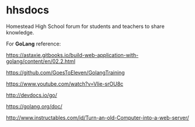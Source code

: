 # hhsdocs
Homestead High School forum for students and teachers to share knowledge.

For **GoLang** reference:

https://astaxie.gitbooks.io/build-web-application-with-golang/content/en/02.2.html

https://github.com/GoesToEleven/GolangTraining

https://www.youtube.com/watch?v=Vlie-srOU8c

http://devdocs.io/go/

https://golang.org/doc/

http://www.instructables.com/id/Turn-an-old-Computer-into-a-web-server/
